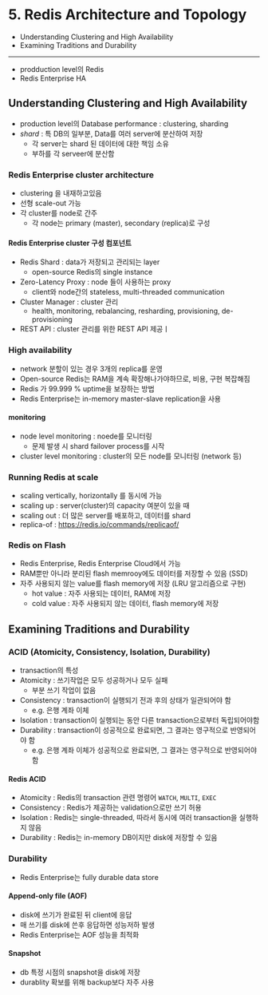 # 5. Redis Architecture and Topology

- Understanding Clustering and High Availability
- Examining Traditions and Durability

---

- prodduction level의 Redis
- Redis Enterprise HA

## Understanding Clustering and High Availability

- production level의 Database performance : clustering, sharding
- _shard_ : 특 DB의 일부분, Data를 여러 server에 분산하여 저장
    - 각 server는 shard 된 데이터에 대한 책임 소유
    - 부하를 각 serveer에 분산함

### Redis Enterprise cluster architecture

- clustering 을 내재하고있음
- 선형 scale-out 가능
- 각 cluster를 node로 간주
    - 각 node는 primary (master), secondary (replica)로 구성

#### Redis Enterprise cluster 구성 컴포넌트

- Redis Shard : data가 저장되고 관리되는 layer
    - open-source Redis의 single instance
- Zero-Latency Proxy : node 들이 사용하는 proxy
    - client와 node간의 stateless, multi-threaded communication
- Cluster Manager : cluster 관리
    - health, monitoring, rebalancing, resharding, provisioning, de-provisioning
- REST API : cluster 관리를 위한 REST API 제공ㅣ

### High availability

- network 분할이 있는 경우 3개의 replica를 운영
- Open-source Redis는 RAM을 계속 확장해나가야하므로, 비용, 구현 복잡해짐
- Redis 가 99.999 % uptime을 보장하는 방법
- Redis Enterprise는 in-memory master-slave replication을 사용

#### monitoring

- node level monitoring : noede를 모니터링
    - 문제 발생 시 shard failover process를 시작
- cluster level monitoring : cluster의 모든 node를 모니터링 (network 등)

### Running Redis at scale

- scaling vertically, horizontally 를 동시에 가능
- scaling up : server(cluster)의 capacity 여분이 있을 때
- scaling out : 더 많은 server를 배포하고, 데이터를 shard
- replica-of : https://redis.io/commands/replicaof/

### Redis on Flash

- Redis Enterprise, Redis Enterprise Cloud에서 가능
- RAM뿐만 아니라 분리된 flash memrooy에도 데이터를 저장할 수 있음 (SSD)
- 자주 사용되지 않는 value를 flash memory에 저장 (LRU 알고리즘으로 구현)
    - hot value : 자주 사용되는 데이터, RAM에 저장
    - cold value : 자주 사용되지 않는 데이터, flash memory에 저장

## Examining Traditions and Durability

### ACID (Atomicity, Consistency, Isolation, Durability)

- transaction의 특성
- Atomicity : 쓰기작업은 모두 성공하거나 모두 실패
    - 부분 쓰기 작업이 없음
- Consistency : transaction이 실행되기 전과 후의 상태가 일관되어야 함
    - e.g. 은행 계좌 이체
- Isolation : transaction이 실행되는 동안 다른 transaction으로부터 독립되어야함
- Durability : transaction이 성공적으로 완료되면, 그 결과는 영구적으로 반영되어야 함
    - e.g. 은행 계좌 이체가 성공적으로 완료되면, 그 결과는 영구적으로 반영되어야 함

#### Redis ACID

- Atomicity : Redis의 transaction 관련 명령어 `WATCH`, `MULTI`, `EXEC`
- Consistency : Redis가 제공하는 validation으로만 쓰기 허용
- Isolation : Redis는 single-threaded, 따라서 동시에 여러 transaction을 실행하지 않음
- Durability : Redis는 in-memory DB이지만 disk에 저장할 수 있음

### Durability

- Redis Enterprise는 fully durable data store

#### Append-only file (AOF)

- disk에 쓰기가 완료된 뒤 client에 응답
- 매 쓰기를 disk에 쓴후 응답하면 성능저하 발생
- Redis Enterprise는 AOF 성능을 최적화

#### Snapshot

- db 특정 시점의 snapshot을 disk에 저장
- durablity 확보를 위해 backup보다 자주 사용